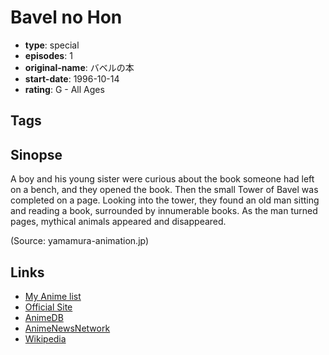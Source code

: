 # Bavel no Hon

-   **type**: special
-   **episodes**: 1
-   **original-name**: バベルの本
-   **start-date**: 1996-10-14
-   **rating**: G - All Ages

## Tags

## Sinopse

A boy and his young sister were curious about the book someone had left on a bench, and they opened the book. Then the small Tower of Bavel was completed on a page. Looking into the tower, they found an old man sitting and reading a book, surrounded by innumerable books. As the man turned pages, mythical animals appeared and disappeared.

(Source: yamamura-animation.jp)

## Links

-   [My Anime list](https://myanimelist.net/anime/4458/Bavel_no_Hon)
-   [Official Site](http://www.yamamura-animation.jp/ef11baveb.html)
-   [AnimeDB](http://anidb.info/perl-bin/animedb.pl?show=anime&aid=5150)
-   [AnimeNewsNetwork](http://www.animenewsnetwork.com/encyclopedia/anime.php?id=7864)
-   [Wikipedia](http://en.wikipedia.org/wiki/Kōji_Yamamura)
